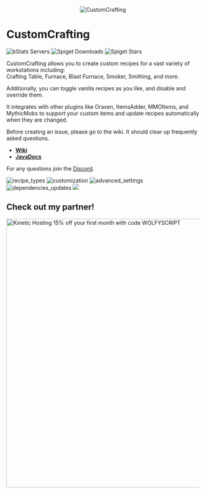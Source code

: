 <div align="center">
  <img src="https://i.imgur.com/wLHwJ1c.png" alt="CustomCrafting" />
</div>

# CustomCrafting

![bStats Servers](https://img.shields.io/bstats/servers/3211)
![Spiget Downloads](https://img.shields.io/spiget/downloads/55883)
![Spiget Stars](https://img.shields.io/spiget/stars/55883)

CustomCrafting allows you to create custom recipes for a vast variety of
workstations including:  
Crafting Table, Furnace, Blast Furnace, Smoker, Smithing, and more.

Additionally, you can toggle vanilla recipes as you like, and disable and override them.

It integrates with other plugins like Oraxen, ItemsAdder, MMOItems, and MythicMobs to support
your custom items and update recipes automatically when they are changed.

Before creating an issue, please go to the wiki. It should clear up frequently asked questions.

- [**Wiki**](https://github.com/WolfyScript/CustomCrafting/wiki)
- [**JavaDocs**](https://wolfyscript.github.io/CustomCrafting-Wiki/)

For any questions join the [Discord](https://discord.gg/qGhDTSr).

![recipe_types](https://github.com/WolfyScript/CustomCrafting/assets/41468455/f36d3d23-c094-4a47-9b45-370f2f314d21)
![customization](https://github.com/WolfyScript/CustomCrafting/assets/41468455/0cd89d90-e826-40cd-9767-ba07a58b24ee)
![advanced_settings](https://github.com/WolfyScript/CustomCrafting/assets/41468455/8d74313c-e5e8-4171-a120-a0b0bd9e2d74)
![dependencies_updates](https://github.com/WolfyScript/CustomCrafting/assets/41468455/c795f2b8-af0f-456f-a449-f16cfd03cf1c)
[![](https://bstats.org/signatures/bukkit/CustomCrafting.svg)](https://bstats.org/plugin/bukkit/CustomCrafting/3211)


## Check out my partner!
<a href="https://billing.kinetichosting.net/aff.php?aff=345">
  <img width="700px" src="https://user-images.githubusercontent.com/41468455/237019976-6b66b7f4-3d26-4b2f-b858-463ffe675531.png" alt="Kinetic Hosting 15% off your first month with code WOLFYSCRIPT"/>
</a>


